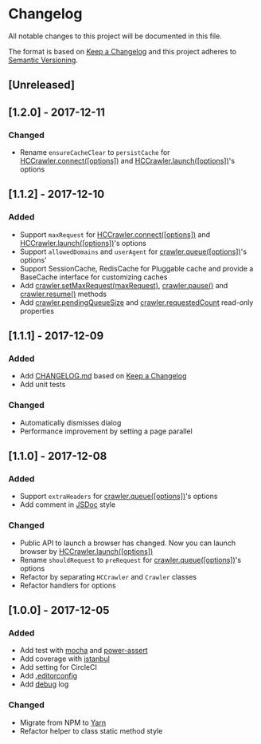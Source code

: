 # Changelog
All notable changes to this project will be documented in this file.

The format is based on [Keep a Changelog](http://keepachangelog.com/en/1.0.0/)
and this project adheres to [Semantic Versioning](http://semver.org/spec/v2.0.0.html).

## [Unreleased]

## [1.2.0] - 2017-12-11
### Changed

- Rename `ensureCacheClear` to `persistCache` for [HCCrawler.connect([options])](https://github.com/yujiosaka/headless-chrome-crawler#hccrawlerconnectoptions) and [HCCrawler.launch([options])](https://github.com/yujiosaka/headless-chrome-crawler#hccrawlerlaunchoptions)'s options

## [1.1.2] - 2017-12-10
### Added

- Support `maxRequest` for [HCCrawler.connect([options])](https://github.com/yujiosaka/headless-chrome-crawler#hccrawlerconnectoptions) and [HCCrawler.launch([options])](https://github.com/yujiosaka/headless-chrome-crawler#hccrawlerlaunchoptions)'s options
- Support `allowedDomains` and `userAgent` for [crawler.queue([options])](https://github.com/yujiosaka/headless-chrome-crawler#crawlerqueueoptions)'s options'
- Support SessionCache, RedisCache for Pluggable cache and provide a BaseCache interface for customizing caches
- Add [crawler.setMaxRequest(maxRequest)](https://github.com/yujiosaka/headless-chrome-crawler#crawlersetmaxrequestmaxrequest), [crawler.pause()](https://github.com/yujiosaka/headless-chrome-crawler#crawlerpause) and [crawler.resume()](https://github.com/yujiosaka/headless-chrome-crawler#crawlerresume) methods
- Add [crawler.pendingQueueSize](https://github.com/yujiosaka/headless-chrome-crawler#crawlerpendingqueuesize) and [crawler.requestedCount](https://github.com/yujiosaka/headless-chrome-crawler#crawlerrequestedcount) read-only properties

## [1.1.1] - 2017-12-09
### Added

- Add [CHANGELOG.md](https://github.com/yujiosaka/headless-chrome-crawler/blob/master/CHANGELOG.md) based on [Keep a Changelog](http://keepachangelog.com/en/1.0.0/)
- Add unit tests

### Changed

- Automatically dismisses dialog
- Performance improvement by setting a page parallel

## [1.1.0] - 2017-12-08
### Added

- Support `extraHeaders` for [crawler.queue([options])](https://github.com/yujiosaka/headless-chrome-crawler#crawlerqueueoptions)'s options
- Add comment in [JSDoc](http://usejsdoc.org) style

### Changed

- Public API to launch a browser has changed. Now you can launch browser by [HCCrawler.launch([options])](https://github.com/yujiosaka/headless-chrome-crawler#hccrawlerlaunchoptions)
- Rename `shouldRequest` to `preRequest` for [crawler.queue([options])](https://github.com/yujiosaka/headless-chrome-crawler#crawlerqueueoptions)'s options
- Refactor by separating `HCCrawler` and `Crawler` classes
- Refactor handlers for options

## [1.0.0] - 2017-12-05
### Added

- Add test with [mocha](https://mochajs.org) and [power-assert](https://github.com/power-assert-js/power-assert)
- Add coverage with [istanbul](https://github.com/gotwarlost/istanbul)
- Add setting for CircleCI
- Add [.editorconfig](http://editorconfig.org/)
- Add [debug](https://github.com/visionmedia/debug) log

### Changed

- Migrate from NPM to [Yarn](https://yarnpkg.com/lang/en/)
- Refactor helper to class static method style
